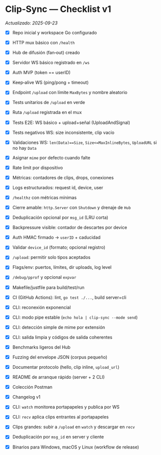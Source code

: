 # Clip‑Sync — Checklist v1

*Actualizado: 2025-09-23*

- [X] Repo inicial y workspace Go configurado
- [X] HTTP mux básico con `/health`
- [X] Hub de difusión (fan‑out) creado
- [X] Servidor WS básico registrado en `/ws`
- [X] Auth MVP (token == userID)
- [X] Keep‑alive WS (ping/pong + timeout)

- [X] Endpoint `/upload` con límite `MaxBytes` y nombre aleatorio
- [X] Tests unitarios de `/upload` en verde
- [X] Ruta `/upload` registrada en el mux
- [X] Tests E2E: WS básico + upload+señal (UploadAndSignal)

- [X] Tests negativos WS: size inconsistente, clip vacío
- [X] Validaciones WS: `len(Data)==Size`, `Size<=MaxInlineBytes`, `UploadURL` si no hay `Data`
- [X] Asignar `mime` por defecto cuando falte
- [X] Rate limit por dispositivo
- [X] Métricas: contadores de clips, drops, conexiones
- [X] Logs estructurados: request id, device, user
- [X] `/healthz` con métricas mínimas
- [X] Cierre amable: `http.Server` con `Shutdown` y drenaje de `Hub`
- [X] Deduplicación opcional por `msg_id` (LRU corta)
- [X] Backpressure visible: contador de descartes por device
- [X] Auth HMAC firmado → `userID` + caducidad

- [X] Validar `device_id` (formato; opcional registro)
- [X] `/upload`: permitir solo tipos aceptados
- [X] Flags/env: puertos, límites, dir uploads, log level
- [X] `/debug/pprof` y opcional `expvar`

- [X] Makefile/justfile para build/test/run
- [X] CI (GitHub Actions): lint, `go test ./...`, build server+cli

- [X] CLI: reconexión exponencial
- [X] CLI: modo pipe estable (`echo hola | clip-sync --mode send`)
- [X] CLI: detección simple de mime por extensión
- [X] CLI: salida limpia y códigos de salida coherentes

- [X] Benchmarks ligeros del Hub
- [X] Fuzzing del envelope JSON (corpus pequeño)

- [X] Documentar protocolo (hello, clip inline, `upload_url`)
- [X] README de arranque rápido (server + 2 CLI)
- [X] Colección Postman
- [X] Changelog v1

- [X] CLI: `watch` monitorea portapapeles y publica por WS
- [X] CLI: `recv` aplica clips entrantes al portapapeles
- [X] Clips grandes: subir a `/upload` en `watch` y descargar en `recv`
- [X] Deduplicación por `msg_id` en server y cliente
- [X] Binarios para Windows, macOS y Linux (workflow de release)
